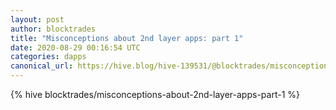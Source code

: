 ```yaml
---
layout: post
author: blocktrades
title: "Misconceptions about 2nd layer apps: part 1"
date: 2020-08-29 00:16:54 UTC
categories: dapps 
canonical_url: https://hive.blog/hive-139531/@blocktrades/misconceptions-about-2nd-layer-apps-part-1
---
```

{% hive blocktrades/misconceptions-about-2nd-layer-apps-part-1 %}
